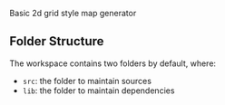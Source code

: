 Basic 2d grid style map generator




## Folder Structure

The workspace contains two folders by default, where:

- `src`: the folder to maintain sources
- `lib`: the folder to maintain dependencies
